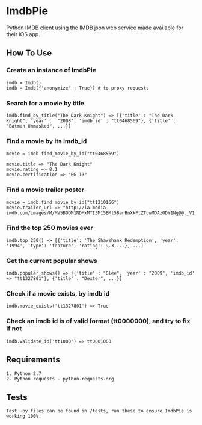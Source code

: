 # ImdbPie

Python IMDB client using the IMDB json web service made available for their iOS app.

## How To Use

### Create an instance of ImdbPie

    imdb = Imdb()
    imdb = Imdb({'anonymize' : True}) # to proxy requests

### Search for a movie by title

    imdb.find_by_title("The Dark Knight") => [{'title' : "The Dark Knight", 'year' :  "2008", 'imdb_id' : "tt0468569"}, {'title' : "Batman Unmasked", ...}]

### Find a movie by its imdb_id

    movie = imdb.find_movie_by_id("tt0468569")

    movie.title => "The Dark Knight"
    movie.rating => 8.1
    movie.certification => "PG-13"

### Find a movie trailer poster

    movie = imdb.find_movie_by_id("tt1210166")
    movie.trailer_url => "http://ia.media-imdb.com/images/M/MV5BODM1NDMxMTI3M15BMl5BanBnXkFtZTcwMDAzODY1Ng@@._V1_.jpg"

### Find the top 250 movies ever

    imdb.top_250() => [{'title': 'The Shawshank Redemption', 'year': '1994', 'type': 'feature', 'rating': 9.3,...}, ...]


### Get the current popular shows

    imdb.popular_shows() => [{'title' : "Glee", 'year' : "2009", 'imdb_id' => "tt1327801"}, {'title' : "Dexter", ...}]

### Check if a movie exists, by imdb id

    imdb.movie_exists('tt1327801') => True

### Check an imdb id is of valid format (tt0000000), and try to fix if not

    imdb.validate_id('tt1000') => tt0001000

## Requirements

    1. Python 2.7
    2. Python requests - python-requests.org

## Tests

    Test .py files can be found in /tests, run these to ensure ImdbPie is working 100%.


